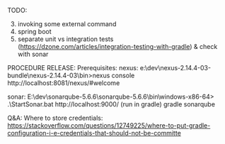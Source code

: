 TODO:

3. invoking some external command
4. spring boot
5. separate unit vs integration tests (https://dzone.com/articles/integration-testing-with-gradle) & check with sonar

PROCEDURE RELEASE:
Prerequisites:
nexus: 
	e:\dev\nexus-2.14.4-03-bundle\nexus-2.14.4-03\bin>nexus console
	http://localhost:8081/nexus/#welcome
	
sonar: 
	E:\dev\sonarqube-5.6.6\sonarqube-5.6.6\bin\windows-x86-64> .\StartSonar.bat
	http://localhost:9000/
	(run in gradle) gradle sonarqube
	
	
Q&A:
Where to store credentials: https://stackoverflow.com/questions/12749225/where-to-put-gradle-configuration-i-e-credentials-that-should-not-be-committe
	